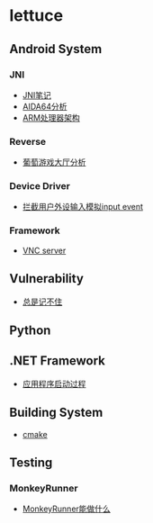# lettuce

## Android System
### JNI
* [JNI笔记](https://github.com/loveisbug/lettuce/blob/master/wiki/android/jni/jni_notes.md)
* [AIDA64分析](https://github.com/loveisbug/lettuce/blob/master/wiki/android/jni/aida64.md)
* [ARM处理器架构](https://github.com/loveisbug/lettuce/blob/master/wiki/android/jni/arm_arch.md)

### Reverse
* [葡萄游戏大厅分析](https://github.com/loveisbug/lettuce/blob/master/wiki/android/reverse/putaogame.md)

### Device Driver
* [拦截用户外设输入模拟input event]()

### Framework
* [VNC server](https://github.com/loveisbug/lettuce/blob/master/wiki/android/framework/vnc_server_notes.md)


## Vulnerability

* [总是记不住](https://github.com/loveisbug/lettuce/blob/master/wiki/vulnerability/reverse/badmemory.md)

## Python

## .NET Framework
* [应用程序启动过程](https://github.com/loveisbug/lettuce/blob/master/wiki/dotnet/dotnet_app_startup.md)

## Building System
* [cmake](https://github.com/loveisbug/lettuce/blob/master/wiki/building/cmake_notes.md)

## Testing
### MonkeyRunner
* [MonkeyRunner能做什么]()